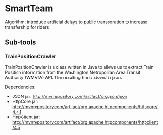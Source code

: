 # SmartTeam

Algorithm: introduce artificial delays to public transporation to increase transfership for riders

## Sub-tools

### TrainPositionCrawler
TrainPositionCrawler is a class written in Java to allows us to extract Train Position information from the Washington Metropolitan Area Transit Authority (WMATA) API. The resulting file is stored in json.

Dependencies:

* JSON jar: http://mvnrepository.com/artifact/org.json/json
* HttpCore jar: http://mvnrepository.com/artifact/org.apache.httpcomponents/httpcore/4.4.1
* HttpClient jar: http://mvnrepository.com/artifact/org.apache.httpcomponents/httpclient/4.5

